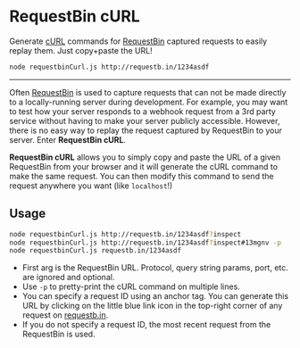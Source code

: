 # RequestBin cURL

Generate [cURL](https://curl.haxx.se/) commands for [RequestBin](http://requestb.in) captured requests to easily replay them. Just copy+paste the URL!

```bash
node requestbinCurl.js http://requestb.in/1234asdf
```

-----

Often [RequestBin](http://requestb.in) is used to capture requests that can not be made directly to a locally-running server during development. For example, you may want to test how your server responds to a webhook request from a 3rd party service without having to make your server publicly accessible. However, there is no easy way to replay the request captured by RequestBin to your server. Enter **RequestBin cURL**.

**RequestBin cURL** allows you to simply copy and paste the URL of a given RequestBin from your browser and it will generate the cURL command to make the same request. You can then modify this command to send the request anywhere you want (like `localhost`!)


## Usage
```bash
node requestbinCurl.js http://requestb.in/1234asdf?inspect
node requestbinCurl.js http://requestb.in/1234asdf?inspect#13mgnv -p
node requestbinCurl.js requestb.in/1234asdf
```

- First arg is the RequestBin URL. Protocol, query string params, port, etc. are ignored and optional.
- Use `-p` to pretty-print the cURL command on multiple lines.
- You can specify a request ID using an anchor tag. You can generate this URL by clicking on the little blue link icon in the top-right corner of any request on [requestb.in](http://requestb.in).
- If you do not specify a request ID, the most recent request from the RequestBin is used.
